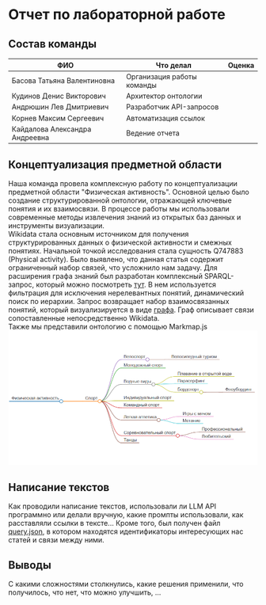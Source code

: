 # Отчет по лабораторной работе

## Состав команды

| ФИО         | Что делал           | Оценка |
|-------------|----------------|--------|
| Басова Татьяна Валентиновна         | Организация работы команды |      |
| Кудинов Денис Викторович         | Архитектор онтологии | |
| Андрюшин Лев Дмитриевич         | Разработчик API-запросов |  |
| Корнев Максим Сергеевич        | Автоматизация ссылок | |
|Кайдалова Александра Андреевна| Ведение отчета | |

## Концептуализация предметной области

Наша команда провела комплексную работу по концептуализации предметной области "Физическая активность". Основной целью было создание структурированной онтологии, отражающей ключевые понятия и их взаимосвязи. В процессе работы мы использовали современные методы извлечения знаний из открытых баз данных и инструменты визуализации.  
Wikidata стала основным источником для получения структурированных данных о физической активности и смежных понятиях. Начальной точкой исследования стала сущность Q747883 (Physical activity). Было выявлено, что данная статья содержит ограниченный набор связей, что усложнило нам задачу. Для расширения графа знаний был разработан комплексный SPARQL-запрос, который можно посмотреть [тут](./spakql.sql). В нем используется фильтрация для исключения нерелевантных понятий, динамический поиск по иерархии. Запрос возвращает набор взаимосвязанных понятий, который визуализируется в виде [графа](./graph.png). Граф описывает связи сопоставленные непосредственно Wikidata.  
Также мы представили онтологию с помощью Markmap.js  
![Онтология](./graph_markmap.png)  

## Написание текстов

Как проводили написание текстов, использовали ли LLM API программно или делали вручную, какие промпты использовали, как расставляли ссылки в тексте...
Кроме того, был получен файл [query.json](./query.json), в котором находятся идентификаторы интересующих нас статей и связи между ними.

## Выводы

С какими сложностями столкнулись, какие решения применили, что получилось, что нет, что можно улучшить, ...

